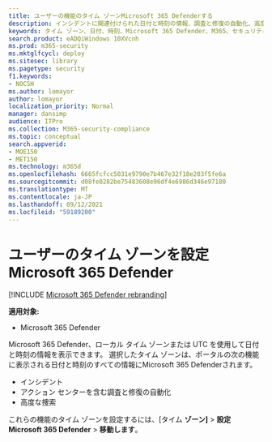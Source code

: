 ```yaml
---
title: ユーザーの機能のタイム ゾーンMicrosoft 365 Defenderする
description: インシデントに関連付けられた日付と時刻の情報、調査と修復の自動化、高度な検索のタイムゾーンを選択する方法について説明します
keywords: タイム ゾーン、日付、時刻、Microsoft 365 Defender、M365、セキュリティ、インシデント、自動調査と対応、AIR、高度な狩猟
search.product: eADQiWindows 10XVcnh
ms.prod: m365-security
ms.mktglfcycl: deploy
ms.sitesec: library
ms.pagetype: security
f1.keywords:
- NOCSH
ms.author: lomayor
author: lomayor
localization_priority: Normal
manager: dansimp
audience: ITPro
ms.collection: M365-security-compliance
ms.topic: conceptual
search.appverid:
- MOE150
- MET150
ms.technology: m365d
ms.openlocfilehash: 6665fcfcc5031e9790e7b467e32f18e203f5fe6a
ms.sourcegitcommit: d08fe0282be75483608e96df4e6986d346e97180
ms.translationtype: MT
ms.contentlocale: ja-JP
ms.lasthandoff: 09/12/2021
ms.locfileid: "59189200"
---
```

# <a name="set-the-time-zone-for-microsoft-365-defender"></a>ユーザーのタイム ゾーンを設定Microsoft 365 Defender

[!INCLUDE [Microsoft 365 Defender rebranding](../includes/microsoft-defender.md)]


**適用対象:**
- Microsoft 365 Defender



Microsoft 365 Defender、ローカル タイム ゾーンまたは UTC を使用して日付と時刻の情報を表示できます。 選択したタイム ゾーンは、ポータルの次の機能に表示される日付と時刻のすべての情報にMicrosoft 365 Defenderされます。
- インシデント
- アクション センターを含む調査と修復の自動化
- 高度な捜索

これらの機能のタイム ゾーンを設定するには、[タイム **ゾーン]**  >  **設定Microsoft 365 Defender**  >  **移動します**。
